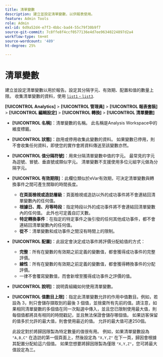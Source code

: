 ```yaml
---
title: 清單變數
description: 建立並設定清單變數，以供報表使用。
feature: Admin Tools
role: Admin
exl-id: 6d9a52d4-e7f3-4bbc-bad4-55c79f30b9f7
source-git-commit: 7c8ffe8f4ccf0577136e4d7ee96340224897d2a4
workflow-type: tm+mt
source-wordcount: '489'
ht-degree: 25%

---
```


# 清單變數

建立並設定清單變數以用於報告。設定其分隔字元、有效期、配置和值的數量上限。 收集清單變數的資料，使用 [`list1` - `list3`](/help/implement/vars/page-vars/list.md).

**[!UICONTROL Analytics]** > **[!UICONTROL 管理員]** > **[!UICONTROL 報表套裝]** > **[!UICONTROL 編輯設定]** > **[!UICONTROL 轉換]** > **[!UICONTROL 清單變數]**

* **[!UICONTROL 名稱]**：清單變數的名稱。 此名稱是Analysis Workspace中的維度標籤。

* **[!UICONTROL 狀態]**：啟用或停用收集此變數的資料。 如果變數已停用，則不會收集任何資料，即使您的實作會將資料傳送至該變數亦然。

* **[!UICONTROL 值分隔符號]**：用來分隔清單變數中值的字元。 最常見的字元為逗號、冒號、垂直號或類似字元。 清單變數不支援使用多位元組字元做為分隔字元。

* **[!UICONTROL 有效期限]**：此欄位類似於eVar有效期，可決定清單變數與轉換事件之間可產生關聯的時間長度。
   * **在頁面檢視或造訪層級**：頁面檢視或造訪以外的成功事件將不會連結回清單變數內的任何值。
   * **根據日、周、月等時段**：指定時段以外的成功事件將不會連結回清單變數內的任何值。 此外也可定義自訂天數。
   * **特定轉換事件**：在指定的特定事件之後引發的任何其他成功事件，都不會連結回清單變數內的任何值。
   * **從不**：清單變數和成功事件之間沒有時間上的限制。

* **[!UICONTROL 配置]**：此設定會決定成功事件將評價分配給值的方式：
   * **完整**：所有在變數的有效期之前定義的變數值，都會獲得成功事件的完整評價。
   * **線性**：所有在變數的有效期之前定義的變數值，都會獲得轉換事件的分配評價。
   * 一律不會覆寫變數值，而會新增至獲得成功事件之評價的值。

* **[!UICONTROL 說明]**：說明貴組織如何使用清單變數。

* **[!UICONTROL 值數目上限]**：指定此清單變數允許的作用中值數目。例如，若設為 3，則只會儲存擷取到的最後 3 個值，並捨棄所有先前的值。請注意，如果相同清單變數的多個值在同一次點選中傳入，並且您已限制使用最大值，則每個值都將具有相同的時間戳記，並且無法保證會儲存哪個值。 如果訪客保留的值多於允許的最大值，則會使用最近的值。 允許的最大值可達250個。

  此設定對於將歸因限製為特定數量的值很有用。 例如，如果清單變數設為 `"A,B,C"` 在造訪的第一個頁面上，然後設定為 `"X,Y,Z"` 在下一頁，歸因會根據其配置分配給這六個值。 如果您想要將歸因限製為僅限 `"X,Y,Z"`，您可將最大值設定為三。
